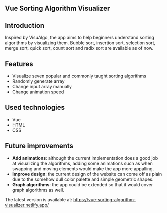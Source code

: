 ## Vue Sorting Algorithm Visualizer

## Introduction
Inspired by VisuAlgo, the app aims to help beginners understand sorting algorithms by visualizing them. Bubble sort, insertion sort, selection sort, merge sort, quick sort, count sort and radix sort are available as of now.

## Features
* Visualize seven popular and commonly taught sorting algorithms
* Randomly generate array
* Change input array manually
* Change animation speed

## Used technologies
* Vue
* HTML
* CSS

## Future improvements
* **Add animations**: although the current implementation does a good job at visualizing the algorithms, adding some animations such as when swapping and moving elements would make the app more appalling.
* **Improve design**: the current design of the website can come off as plain due to the somehow dull color palette and simple geometric shapes.
* **Graph algorithms**: the app could be extended so that it would cover graph algorithms as well.

The latest version is available at: https://vue-sorting-algorithm-visualizer.netlify.app/
